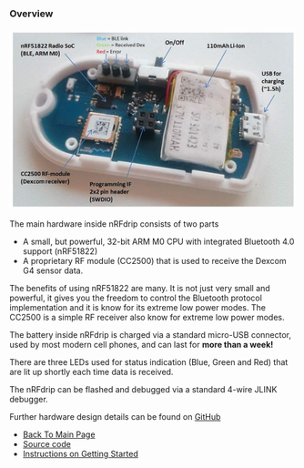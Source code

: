### Overview

![alt text](../images/nRFdrip_2.png "nRFdrip")

The main hardware inside nRFdrip consists of two parts
* A small, but powerful, 32-bit ARM M0 CPU with integrated Bluetooth 4.0 support (nRF51822)
* A proprietary RF module (CC2500) that is used to receive the Dexcom G4 sensor data. 

The benefits of using nRF51822 are many. It is not just very small and powerful, it gives you the freedom to control the Bluetooth protocol implementation
and it is know for its extreme low power modes. The CC2500 is a simple RF receiver also know for extreme low power modes. 

The battery inside nRFdrip is charged via a standard micro-USB connector, used by most modern cell phones, and can last for **more than a week!**

There are three LEDs used for status indication (Blue, Green and Red) that are lit up shortly each time data is received.

The nRFdrip can be flashed and debugged via a standard 4-wire JLINK debugger.

Further hardware design details can be found on [GitHub](https://github.com/mrzign/nRFdrip/tree/master/Resources) 

- [Back To Main Page](../index.html)
- [Source code](https://github.com/mrzign/nRFdrip)
- [Instructions on Getting Started](https://github.com/mrzign/nRFdrip/wiki)

